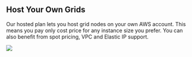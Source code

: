 ## Host Your Own Grids

Our hosted plan lets you host grid nodes on your own AWS account. This means you pay only cost price for any instance size you prefer. You can also benefit from spot pricing, VPC and Elastic IP support.

![](../../images/host-your-own.png)
